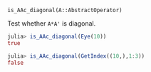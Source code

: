 `is_AAc_diagonal(A::AbstractOperator)`

Test whether `A*A'` is diagonal.

```julia
julia> is_AAc_diagonal(Eye(10))
true

julia> is_AAc_diagonal(GetIndex((10,),1:3))
false

```
